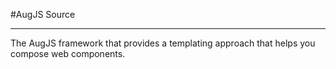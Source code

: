 #AugJS Source

---

The AugJS framework that provides a templating approach that helps you compose web components.